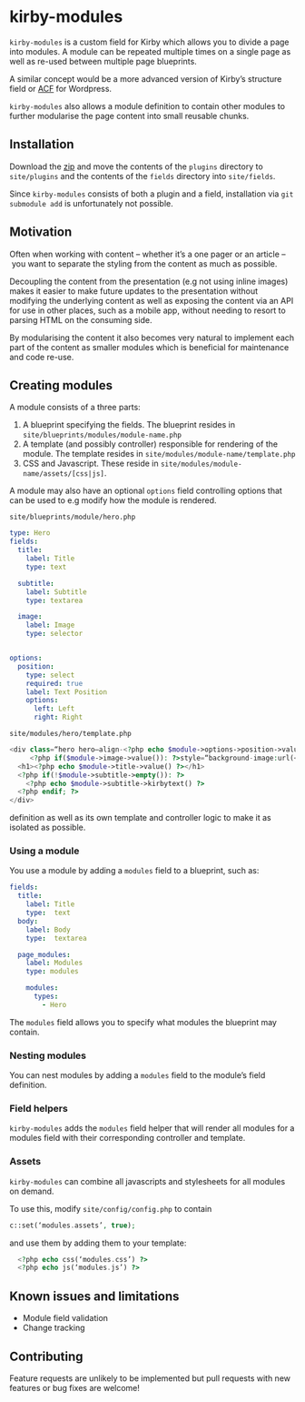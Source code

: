 # kirby-modules
`kirby-modules` is a custom field for Kirby which allows you to divide a page into modules. A module can be repeated multiple times on a single page as well as re-used between multiple page blueprints.

A similar concept would be a more advanced version of Kirby’s structure field or [ACF](https://www.advancedcustomfields.com/add-ons/repeater-field/) for Wordpress.

`kirby-modules` also allows a module definition to contain other modules to further modularise the page content into small reusable chunks.


## Installation
Download the [zip](https://github.com/frekw/kirby-modules/archive/master.zip) and move the contents of the `plugins` directory to `site/plugins` and the contents of the `fields` directory into `site/fields`.

Since `kirby-modules` consists of both a plugin and a field, installation via `git submodule add` is unfortunately not possible.

## Motivation
Often when working with content – whether it’s a one pager or an article – you want to separate the styling from the content as much as possible.

Decoupling the content from the presentation (e.g not using inline images) makes it easier to make future updates to the presentation without modifying the underlying content as well as   exposing the content via an API for use in other places, such as a mobile app, without needing to resort to parsing HTML on the consuming side.

By modularising the content it also becomes very natural to implement each part of the content as smaller modules which is beneficial for maintenance and code re-use.

## Creating modules
A module consists of a three parts:
1. A blueprint specifying the fields. The blueprint resides in `site/blueprints/modules/module-name.php`
2. A template (and possibly controller) responsible for rendering of the module. The template resides in `site/modules/module-name/template.php`
3. CSS and Javascript. These reside in `site/modules/module-name/assets/[css|js]`.

A module may also have an optional `options` field controlling options that can be used to e.g modify how the module is rendered.

`site/blueprints/module/hero.php`
```yaml
type: Hero
fields:
  title:
    label: Title
    type: text

  subtitle:
    label: Subtitle
    type: textarea

  image:
    label: Image
    type: selector


options:
  position:
    type: select
    required: true
    label: Text Position
    options:
      left: Left
      right: Right
```

`site/modules/hero/template.php`
```php
<div class=“hero hero—align-<?php echo $module->options->position->value() ?>”
     <?php if($module->image->value()): ?>style=“background-image:url(<?php echo $module->image->toFile()->url() ?>);”<?php endif; ?>>
  <h1><?php echo $module->title->value() ?></h1>
  <?php if(!$module->subtitle->empty()): ?>
    <?php echo $module->subtitle->kirbytext() ?>
  <?php endif; ?>
</div>

```

 definition as well as its own template and controller logic to make it as isolated as possible.

### Using a module
You use a module by adding a `modules` field to a blueprint, such as:

```yaml
fields:
  title:
    label: Title
    type:  text
  body:
    label: Body
    type:  textarea

  page_modules:
    label: Modules
    type: modules

    modules:
      types:
        - Hero
```

The `modules` field allows you to specify what modules the blueprint may contain.

### Nesting modules
You can nest modules by adding a `modules` field to the module’s field definition.

### Field helpers
`kirby-modules` adds the `modules` field helper that will render all modules for a modules field with their corresponding controller and template.

### Assets
`kirby-modules` can combine all javascripts and stylesheets for all modules on demand.

To use this, modify `site/config/config.php` to contain

```php
c::set(‘modules.assets’, true);
```

and use them by adding them to your template:

```php
  <?php echo css(‘modules.css’) ?>
  <?php echo js(‘modules.js’) ?>

```

## Known issues and limitations
- Module field validation
- Change tracking

## Contributing
Feature requests are unlikely to be implemented but pull requests with new features or bug fixes are welcome!
